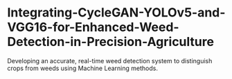 # Integrating-CycleGAN-YOLOv5-and-VGG16-for-Enhanced-Weed-Detection-in-Precision-Agriculture
Developing an accurate, real-time weed detection system to distinguish crops from weeds using Machine Learning methods.
